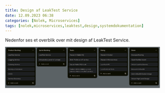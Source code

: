 ```yaml
---
title: Design af LeakTest Service
date: 12.09.2023 06:38
categories: [Nolek, Microservices]
tags: [nolek,microservices,leaktest,design,systemdokumentation]
---
```


Nedenfor ses et overblik over mit design af LeakTest Service.

<img src="/assets/images/kanban-120923.png" alt="Image should have been here.">
